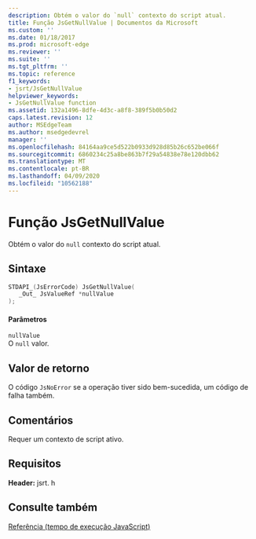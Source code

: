 ```yaml
---
description: Obtém o valor do `null` contexto do script atual.
title: Função JsGetNullValue | Documentos da Microsoft
ms.custom: ''
ms.date: 01/18/2017
ms.prod: microsoft-edge
ms.reviewer: ''
ms.suite: ''
ms.tgt_pltfrm: ''
ms.topic: reference
f1_keywords:
- jsrt/JsGetNullValue
helpviewer_keywords:
- JsGetNullValue function
ms.assetid: 132a1496-8dfe-4d3c-a8f8-389f5b0b50d2
caps.latest.revision: 12
author: MSEdgeTeam
ms.author: msedgedevrel
manager: ''
ms.openlocfilehash: 84164aa9ce5d522b0933d928d85b26c652be066f
ms.sourcegitcommit: 6860234c25a8be863b7f29a54838e78e120dbb62
ms.translationtype: MT
ms.contentlocale: pt-BR
ms.lasthandoff: 04/09/2020
ms.locfileid: "10562188"
---
```

# Função JsGetNullValue
Obtém o valor do `null` contexto do script atual.  
  
## Sintaxe  
  
```cpp  
STDAPI_(JsErrorCode) JsGetNullValue(  
   _Out_ JsValueRef *nullValue  
);  
```  
  
#### Parâmetros  
 `nullValue`  
 O `null` valor.  
  
## Valor de retorno  
 O código `JsNoError` se a operação tiver sido bem-sucedida, um código de falha também.  
  
## Comentários  
 Requer um contexto de script ativo.  
  
## Requisitos  
 **Header:** jsrt. h  
  
## Consulte também  
 [Referência (tempo de execução JavaScript)](../chakra-hosting/reference-javascript-runtime.md)